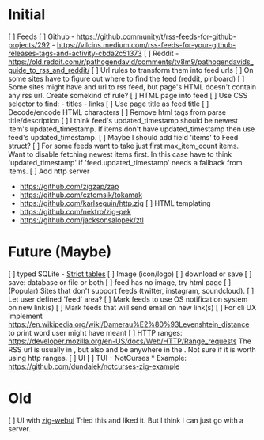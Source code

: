 # Initial
[ ] Feeds
  [ ] Github
      - https://github.community/t/rss-feeds-for-github-projects/292
      - https://vilcins.medium.com/rss-feeds-for-your-github-releases-tags-and-activity-cbda2c51373
  [ ] Reddit
      - https://old.reddit.com/r/pathogendavid/comments/tv8m9/pathogendavids_guide_to_rss_and_reddit/
  [ ] Url rules to transform them into feed urls
    [ ] On some sites have to figure out where to find the feed (reddit, pinboard)
    [ ] Some sites might have and url to rss feed, but page's HTML doesn't contain
        any rss url. Create somekind of rule?
  [ ] HTML page into feed
    [ ] Use CSS selector to find:
      - titles
      - links
    [ ] Use page title as feed title
[ ] Decode/encode HTML characters
[ ] Remove html tags from parse title/description
[ ] I think feed's updated_timestamp should be newest item's updated_timestamp.
If items don't have updated_timestamp then use feed's updated_timestamp. 
[ ] Maybe I should add field 'items' to Feed struct?
[ ] For some feeds want to take just first max_item_count items. Want to disable
fetching newest items first. In this case have to think 'updated_timestamp' if
'feed.updated_timestamp' needs a fallback from items.
[ ] Add http server
  - https://github.com/zigzap/zap
  - https://github.com/cztomsik/tokamak
  - https://github.com/karlseguin/http.zig
[ ] HTML templating
  - https://github.com/nektro/zig-pek
  - https://github.com/jacksonsalopek/ztl

# Future (Maybe)
[ ] typed SQLite - [Strict tables](https://www.sqlite.org/stricttables.html)
[ ] Image (icon/logo)
  [ ] download or save
  [ ] save: database or file or both
  [ ] feed has no image, try html page
[ ] (Popular) Sites that don't support feeds (twitter, instagram, soundcloud).
  [ ] Let user defined 'feed' area?
[ ] Mark feeds to use OS notification system on new link(s)
[ ] Mark feeds that will send email on new link(s)
[ ] For cli UX implement https://en.wikipedia.org/wiki/Damerau%E2%80%93Levenshtein_distance to print word user might have meant
[ ] HTTP ranges: https://developer.mozilla.org/en-US/docs/Web/HTTP/Range_requests
    The RSS url is usually in <head>, but also and be anywhere in the <body>.
    Not sure if it is worth using http ranges.
[ ] UI
  [ ] TUI - NotCurses
    * Example: https://github.com/dundalek/notcurses-zig-example

# Old 
[ ] UI with [zig-webui](https://github.com/webui-dev/zig-webui)
Tried this and liked it. But I think I can just go with a server. 
